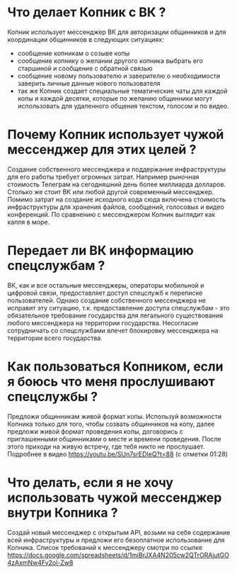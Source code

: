 # Что делает Копник с ВК ?

Копник использует мессенджер ВК для авторизации общинников и для координации общинников в следующих ситуациях: 
- сообщение копникам о созыве копы
- сообщение копнику о желании другого копника выбрать его старшиной и сообщение с обратной связью 
- сообщение новому пользователю и заверителю о необходимости заверить личные данные нового пользователя  
- так же Копник создает специальные тематические чаты для каждой копы и каждой десятки, которые по желанию общинники могут использовать для удаленного общения текстом, голосом и по видео.

# Почему Копник использует чужой мессенджер для этих целей ?

Создание собственного мессенджера и поддержание инфраструктуры для его работы требует огромных затрат. Например рыночная стоимость Телеграм на сегодняшний день более миллиарда долларов. Столько же стоит ВК или любой другой современный мессенджер. Помимо затрат на создание исходного кода сюда включена стоимость инфраструктуры для хранения файлов, сообщений, голосовых и видео конференций. По сравнению с мессенджером Копник выглядит как капля в море.

# Передает ли ВК информацию спецслужбам ?

ВК, как и все остальные мессенджеры, операторы мобильной и цифровой связи, предоставляет доступ спецслужб к переписке пользователей. Однако создание собственного мессенджера не исправит эту ситуацию, т.к. предоставление доступа спецслужбам - это обязательное требование государства для легального существования любого мессенджера на территории государства. Несогласие сотрудничать со спецслужбами влечет блокировку мессенджера на территории всего государства.

# Как пользоваться Копником, если я боюсь что меня прослушивают спецслужбы ?

Предложи общинникам живой формат копы. Используй возможности Копника только для того, чтобы созвать общинников на копу, далее предложи живой формат проведения копы, договорись с приглашенными общинниками о месте и времени проведения. После этого приходи на живую встречу, где тебя никто не прослушает. Подробнее в видео https://youtu.be/SUn7srEDIeQ?t=88 (с отметки 01:28)

# Что делать, если я не хочу использовать чужой мессенджер внутри Копника ?

Создай новый мессенджер с открытым API, возьми на себя содержание всей инфраструктуры и предложи его безоплатное использование для Копника. Список требований к мессенджеру смотри по ссылке https://docs.google.com/spreadsheets/d/1miBrJXA4N205cw2QTrORAjutGO4zAxmNw4Fy2ol-Zw8

